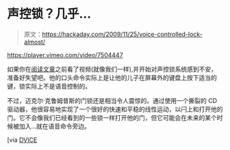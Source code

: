 # 声控锁？几乎…

> 原文：<https://hackaday.com/2009/11/25/voice-controlled-lock-almost/>

<https://player.vimeo.com/video/7504447>

</div> <p>如果你在<a href="http://nootropicdesign.com/projectlab/2009/11/23/arduino-controlled-coded-lock/" target="_blank">阅读文章</a>之前看了视频(就像我们一样),并开始对声控锁系统感到不安，准备好失望吧。他的口头命令实际上是让他的儿子在屏幕外的键盘上按下适当的键，锁实际上不是语音控制的。</p> <p>不过，迈克尔·克鲁姆普斯的门锁还是相当令人震惊的。通过使用一个撕裂的 CD 驱动器，他很容易地实现了一个很好的快速和平稳的线性运动，以闩上和打开他的门。它不会像我们已经看到的一些锁一样打开他的门，但它可能会在未来的某个时候被加入…就在语音命令旁边。</p> <p>[via <a href="http://dvice.com/archives/2009/11/man-creates-diy.php" target="_blank"> DVICE </a></p> </body> </html>